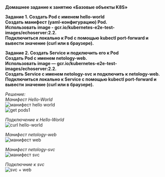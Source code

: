 **Домашнее задание к занятию «Базовые объекты K8S»** <br>

**Задание 1. Создать Pod с именем hello-world** <br>
**Создать манифест (yaml-конфигурацию) Pod.** <br>
**Использовать image - gcr.io/kubernetes-e2e-test-images/echoserver:2.2.** <br>
**Подключиться локально к Pod с помощью kubectl port-forward и вывести значение (curl или в браузере).** <br>

**Задание 2. Создать Service и подключить его к Pod** <br>
**Создать Pod с именем netology-web.** <br>
**Использовать image — gcr.io/kubernetes-e2e-test-images/echoserver:2.2.** <br>
**Создать Service с именем netology-svc и подключить к netology-web.** <br>
**Подключиться локально к Service с помощью kubectl port-forward и вывести значение (curl или в браузере).** <br>

_Решение:_ <br>
_Манифест Hello-World_ <br>
![манифест hello world](https://github.com/Plakhoff/devops-netology/assets/110332753/3d35a0fe-36d1-4a3f-8e58-fdbc2b5858e9) <br>
![get pods1](https://github.com/Plakhoff/devops-netology/assets/110332753/8cb14ee0-8ef7-4aa4-99d1-0bc7d96925d3) <br>

_Подключение к Hello-World_ <br>
![curl hello-world](https://github.com/Plakhoff/devops-netology/assets/110332753/de0d7f88-b2e5-4bef-aa88-327f72d49ebb) <br>

_Манифест netology-web_ <br> 
![манифест web](https://github.com/Plakhoff/devops-netology/assets/110332753/241aa73c-33d2-4897-8eaa-010b0f49d536) <br>

_Манифест netology-svc_ <br>
![манифест svc](https://github.com/Plakhoff/devops-netology/assets/110332753/096928af-8f5c-4e52-9d20-b1cf56c33d13) <br>

_Подключние к svc_ <br>
![svc + web](https://github.com/Plakhoff/devops-netology/assets/110332753/6fecb6d7-b899-47db-a9cc-eca88c37b8d9) <br>






